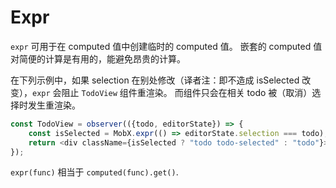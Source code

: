 # Expr

`expr` 可用于在 computed 值中创建临时的 computed 值。
嵌套的 computed 值对简便的计算是有用的，能避免昂贵的计算。

在下列示例中，如果 selection 在别处修改（译者注：即不造成 isSelected 改变），`expr` 会阻止 `TodoView` 组件重渲染。
而组件只会在相关 todo 被（取消）选择时发生重渲染。

```javascript
const TodoView = observer(({todo, editorState}) => {
    const isSelected = MobX.expr(() => editorState.selection === todo);
    return <div className={isSelected ? "todo todo-selected" : "todo"}>{todo.title}</div>;
});
```

`expr(func)` 相当于 `computed(func).get()`.
